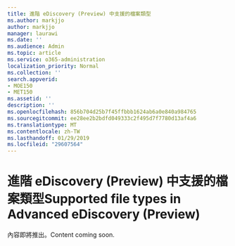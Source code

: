 ```yaml
---
title: 進階 eDiscovery (Preview) 中支援的檔案類型
ms.author: markjjo
author: markjjo
manager: laurawi
ms.date: ''
ms.audience: Admin
ms.topic: article
ms.service: o365-administration
localization_priority: Normal
ms.collection: ''
search.appverid:
- MOE150
- MET150
ms.assetid: ''
description: ''
ms.openlocfilehash: 856b704d25b7f45ffbbb1624ab6a0e840a984765
ms.sourcegitcommit: ee28ee2b2bdfd049333c2f495d7f7780d13af4a6
ms.translationtype: MT
ms.contentlocale: zh-TW
ms.lasthandoff: 01/29/2019
ms.locfileid: "29607564"
---
```

# <a name="supported-file-types-in-advanced-ediscovery-preview"></a><span data-ttu-id="2f98c-102">進階 eDiscovery (Preview) 中支援的檔案類型</span><span class="sxs-lookup"><span data-stu-id="2f98c-102">Supported file types in Advanced eDiscovery (Preview)</span></span>

<span data-ttu-id="2f98c-103">內容即將推出。</span><span class="sxs-lookup"><span data-stu-id="2f98c-103">Content coming soon.</span></span>